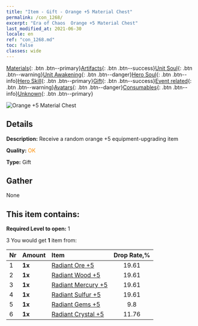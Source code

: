```yaml
---
title: "Item - Gift - Orange +5 Material Chest"
permalink: /con_1268/
excerpt: "Era of Chaos  Orange +5 Material Chest"
last_modified_at: 2021-06-30
locale: en
ref: "con_1268.md"
toc: false
classes: wide
---
```

 [Materials](/Items/){: .btn .btn--primary}[Artifacts](/Items/Artifacts/){: .btn .btn--success}[Unit Soul](/Items/UnitSoul/){: .btn .btn--warning}[Unit Awakening](/Items/UnitAwakening/){: .btn .btn--danger}[Hero Soul](/Items/HeroSoul/){: .btn .btn--info}[Hero Skill](/Items/HeroSkill/){: .btn .btn--primary}[Gift](/Items/Gift/){: .btn .btn--success}[Event related](/Items/Events/){: .btn .btn--warning}[Avatars](/Items/Avatars/){: .btn .btn--danger}[Consumables](/Items/Consumables/){: .btn .btn--info}[Unknown](/Items/Unknown/){: .btn .btn--primary}

 ![Orange +5 Material Chest](/images/t/i_304002.png)

## Details
 **Description:** Receive a random orange +5 equipment-upgrading item

 **Quality:** <span style="color: #FF8C00">OK</span>

 **Type:** Gift

## Gather

  None

## This item contains:

 **Required Level to open:** 1

 3 You would get **1** item  from:

  | Nr | Amount |     Item    | Drop Rate,% |
  |:---|:-------|:------------|:---------:|
  | 1 |  **1x** | [Radiant Ore +5](/Items/mat_96/) | 19.61 | 
  | 2 |  **1x** | [Radiant Wood +5](/Items/mat_97/) | 19.61 | 
  | 3 |  **1x** | [Radiant Mercury +5](/Items/mat_98/) | 19.61 | 
  | 4 |  **1x** | [Radiant Sulfur +5](/Items/mat_99/) | 19.61 | 
  | 5 |  **1x** | [Radiant Gems +5](/Items/mat_100/) | 9.8 | 
  | 6 |  **1x** | [Radiant Crystal +5](/Items/mat_101/) | 11.76 | 
